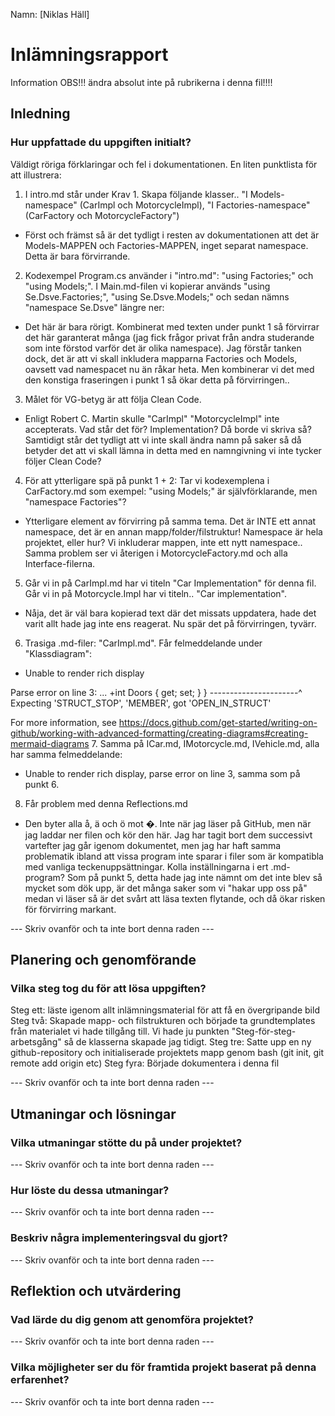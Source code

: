 Namn: [Niklas Häll]

# Inlämningsrapport

Information
OBS!!! ändra absolut inte på rubrikerna i denna fil!!!!

## Inledning

### Hur uppfattade du uppgiften initialt?

Väldigt röriga förklaringar och fel i dokumentationen. En liten punktlista för att illustrera:
1. I intro.md står under Krav 1. Skapa följande klasser.. "I Models-namespace" (CarImpl och MotorcycleImpl), "I Factories-namespace" (CarFactory och MotorcycleFactory")
- Först och främst så är det tydligt i resten av dokumentationen att det är Models-MAPPEN och Factories-MAPPEN, inget separat namespace. Detta är bara förvirrande.
2. Kodexempel Program.cs använder i "intro.md": "using Factories;" och "using Models;". I Main.md-filen vi kopierar används "using Se.Dsve.Factories;", "using Se.Dsve.Models;" och sedan nämns "namespace Se.Dsve" längre ner:
- Det här är bara rörigt. Kombinerat med texten under punkt 1 så förvirrar det här garanterat många (jag fick frågor privat från andra studerande som inte förstod varför det är olika namespace). Jag förstår tanken dock, det är att vi skall inkludera mapparna Factories och Models, oavsett vad namespacet nu än råkar heta. Men kombinerar vi det med den konstiga fraseringen i punkt 1 så ökar detta på förvirringen..
3. Målet för VG-betyg är att följa Clean Code.
- Enligt Robert C. Martin skulle "CarImpl" "MotorcycleImpl" inte accepterats. Vad står det för? Implementation? Då borde vi skriva så? Samtidigt står det tydligt att vi inte skall ändra namn på saker så då betyder det att vi skall lämna in detta med en namngivning vi inte tycker följer Clean Code?
4. För att ytterligare spä på punkt 1 + 2: Tar vi kodexemplena i CarFactory.md som exempel: "using Models;" är självförklarande, men "namespace Factories"?
- Ytterligare element av förvirring på samma tema. Det är INTE ett annat namespace, det är en annan mapp/folder/filstruktur! Namespace är hela projektet, eller hur? Vi inkluderar mappen, inte ett nytt namespace.. Samma problem ser vi återigen i MotorcycleFactory.md och alla Interface-filerna.
5. Går vi in på CarImpl.md har vi titeln "Car Implementation" för denna fil. Går vi in på Motorcycle.Impl har vi titeln.. "Car implementation".
- Nåja, det är väl bara kopierad text där det missats uppdatera, hade det varit allt hade jag inte ens reagerat. Nu spär det på förvirringen, tyvärr.
6. Trasiga .md-filer: "CarImpl.md". Får felmeddelande under "Klassdiagram":
- Unable to render rich display

Parse error on line 3:
... +int Doors { get; set; } }
----------------------^
Expecting 'STRUCT_STOP', 'MEMBER', got 'OPEN_IN_STRUCT'

For more information, see https://docs.github.com/get-started/writing-on-github/working-with-advanced-formatting/creating-diagrams#creating-mermaid-diagrams
7. Samma på ICar.md, IMotorcycle.md, IVehicle.md, alla har samma felmeddelande:
- Unable to render rich display, parse error on line 3, samma som på punkt 6.
8. Får problem med denna Reflections.md
- Den byter alla å, ä och ö mot �. Inte när jag läser på GitHub, men när jag laddar ner filen och kör den här. Jag har tagit bort dem successivt vartefter jag går igenom dokumentet, men jag har haft samma problematik ibland att vissa program inte sparar i filer som är kompatibla med vanliga teckenuppsättningar. Kolla inställningarna i ert .md-program? Som på punkt 5, detta hade jag inte nämnt om det inte blev så mycket som dök upp, är det många saker som vi "hakar upp oss på" medan vi läser så är det svårt att läsa texten flytande, och då ökar risken för förvirring markant.

--- Skriv ovanför och ta inte bort denna raden ---

## Planering och genomförande

### Vilka steg tog du för att lösa uppgiften?

Steg ett: läste igenom allt inlämningsmaterial för att få en övergripande bild
Steg två: Skapade mapp- och filstrukturen och började ta grundtemplates från materialet vi hade tillgång till. Vi hade ju punkten "Steg-för-steg-arbetsgång" så de klasserna skapade jag tidigt.
Steg tre: Satte upp en ny github-repository och initialiserade projektets mapp genom bash (git init, git remote add origin etc)
Steg fyra: Började dokumentera i denna fil

--- Skriv ovanför och ta inte bort denna raden ---

## Utmaningar och lösningar

### Vilka utmaningar stötte du på under projektet?

--- Skriv ovanför och ta inte bort denna raden ---

### Hur löste du dessa utmaningar?

--- Skriv ovanför och ta inte bort denna raden ---

### Beskriv några implementeringsval du gjort?

--- Skriv ovanför och ta inte bort denna raden ---

## Reflektion och utvärdering

### Vad lärde du dig genom att genomföra projektet?

--- Skriv ovanför och ta inte bort denna raden ---

### Vilka möjligheter ser du för framtida projekt baserat på denna erfarenhet?

--- Skriv ovanför och ta inte bort denna raden ---